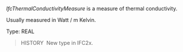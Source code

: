 ﻿_IfcThermalConductivityMeasure_ is a measure of thermal conductivity.

Usually measured in Watt / m Kelvin.

Type: REAL

> HISTORY&nbsp; New type in IFC2x.
